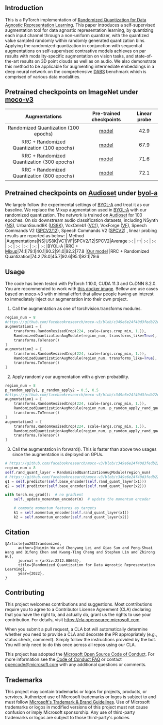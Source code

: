 ## Introduction
This is a PyTorch implementation of [Randomized Quantization for Data Agnostic Representation Learning](https://arxiv.org/abs/2212.08663).
This paper introduces a self-supervised augmentation tool for data agnostic representation learning, by quantizing each input channel through a non-uniform quantizer, with the quantized value
sampled randomly within randomly generated quantization bins.
Applying the randomized quantization in conjunction with sequential augmentations on self-supervised contrastive models achieves on par results with 
modality-specific augmentation on vision tasks, and state-of-the-art results on 3D point clouds as well as on audio.
We also demonstrate this method to be applicable for augmenting intermediate embeddings in a deep neural network on the comprehensive [DABS](https://arxiv.org/abs/2111.12062) benchmark which is
comprised of various data modalities.

## Pretrained checkpoints on ImageNet under [moco-v3](https://arxiv.org/abs/2104.02057)

| Augmentations |Pre-trained checkpoints|Linear probe
 :-: | :-:| :-:
|Randomized Quantization (100 epochs) |[model](https://frontiers.blob.core.windows.net/pretraining/projects/whm_ckpt/random_quantize/randomized_quantization_100ep.pth.tar) |42.9
|RRC + Randomized Quantization (100 epochs)  |[model](https://frontiers.blob.core.windows.net/pretraining/projects/whm_ckpt/random_quantize/rrc_randomized_quantization_100ep.pth.tar) |67.9
|RRC + Randomized Quantization (300 epochs)  |[model](https://frontiers.blob.core.windows.net/pretraining/projects/whm_ckpt/random_quantize/rrc_randomized_quantization_300ep.pth.tar) |71.6
|RRC + Randomized Quantization (800 epochs)  |[model](https://frontiers.blob.core.windows.net/pretraining/projects/whm_ckpt/random_quantize/rrc_randomized_quantization_800ep.pth.tar) |72.1

## Pretrained checkpoints on [Audioset](https://ieeexplore.ieee.org/document/7952261) under [byol-a](https://arxiv.org/abs/2103.06695)
We largely follow the experimental settings of [BYOL-A](https://arxiv.org/abs/2103.06695) and treat it as our baseline. We replace the Mixup augmentation used in [BYOL-A](https://arxiv.org/abs/2103.06695) with our randomized quantization. The network is trained on [Audioset](https://ieeexplore.ieee.org/document/7952261) for 100 epoches. On six downstream audio classification datasets, including NSynth ([NS](https://arxiv.org/abs/1704.01279)), UrbanSound8K ([US8K](https://dl.acm.org/doi/abs/10.1145/2647868.2655045)), VoxCeleb1 ([VC1](https://arxiv.org/abs/1706.08612)), VoxForge ([VF](Voxforge.org)), Speech Commands V2 ([SPCV2/12](https://arxiv.org/abs/1804.03209)), Speech Commands V2 ([SPCV2](https://arxiv.org/abs/1804.03209)) , linear probing results are reported as below:
| Method |Augmentations|NS|US8K|VC1|VF|SPCV2/12|SPCV2|Average
 :-: | :-:| :-: | :-: | :-: | :-: | :-: | :-: | :-:
|BYOL-A |RRC + [Mixup](https://arxiv.org/abs/1710.09412)|74.1|79.1|40.1|90.2|91.0|92.2|77.8
|[Our model](https://frontiers.blob.core.windows.net/pretraining/projects/whm_ckpt/random_quantize/randomized_quantization_audio.pth) |RRC + Randomized Quantization|74.2|78.0|45.7|92.6|95.1|92.1|79.6


## Usage
The code has been tested with PyTorch 1.10.0, CUDA 11.3 and CuDNN 8.2.0. 
You are recommended to work with [this docker image](https://hub.docker.com/layers/wuzhiron/pytorch/pytorch1.10.0-cuda11.3-cudnn8-singularity/images/sha256-3e0feccdb9a72cc93e520c35dcf08b928ca379234e4ed7fe7376f7eb53d1dd7a?context=explore).
Bellow are use cases based on [moco-v3](https://github.com/facebookresearch/moco-v3) with minimal effort that allow people having an interest to immediately inject our augmentation into their own project.

1. Call the augmentation as one of torchvision.transforms modules. 
```python
region_num = 8
#https://github.com/facebookresearch/moco-v3/blob/c349e6e24f40d3fedb22d973f92defa4cedf37a7/main_moco.py#L262-L285
augmentation1 = [
    transforms.RandomResizedCrop(224, scale=(args.crop_min, 1.)),
    RandomizedQuantizationAugModule(region_num, transforms_like=True),
    transforms.ToTensor()
]
augmentation2 = [
    transforms.RandomResizedCrop(224, scale=(args.crop_min, 1.)),
    RandomizedQuantizationAugModule(region_num, transforms_like=True),
    transforms.ToTensor()
]
```
2. Apply randomly our augmentation with a given probability.
```python
region_num = 8
p_random_apply1, p_random_apply2 = 0.5, 0.5
#https://github.com/facebookresearch/moco-v3/blob/c349e6e24f40d3fedb22d973f92defa4cedf37a7/main_moco.py#L262
augmentation1 = [
    transforms.RandomResizedCrop(224, scale=(args.crop_min, 1.)),
    RandomizedQuantizationAugModule(region_num, p_random_apply_rand_quant=p_random_apply1),
    transforms.ToTensor()
]
augmentation2 = [
    transforms.RandomResizedCrop(224, scale=(args.crop_min, 1.)),
    RandomizedQuantizationAugModule(region_num, p_random_apply_rand_quant=p_random_apply2),
    transforms.ToTensor()
]
```
3. Call the augmentation in forward(). This is faster than above two usages since the augmentation is deployed on GPUs.
```python
# https://github.com/facebookresearch/moco-v3/blob/c349e6e24f40d3fedb22d973f92defa4cedf37a7/moco/builder.py#L35
region_num = 8
self.rand_quant_layer = RandomizedQuantizationAugModule(region_num)
# https://github.com/facebookresearch/moco-v3/blob/c349e6e24f40d3fedb22d973f92defa4cedf37a7/moco/builder.py#L86-L94
q1 = self.predictor(self.base_encoder(self.rand_quant_layer(x1)))
q2 = self.predictor(self.base_encoder(self.rand_quant_layer(x2)))

with torch.no_grad():  # no gradient
    self._update_momentum_encoder(m)  # update the momentum encoder

    # compute momentum features as targets
    k1 = self.momentum_encoder(self.rand_quant_layer(x1))
    k2 = self.momentum_encoder(self.rand_quant_layer(x2))
```

## Citation
```
@Article{wu2022randomized,
      author={Huimin Wu and Chenyang Lei and Xiao Sun and Peng-Shuai Wang and Qifeng Chen and Kwang-Ting Cheng and Stephen Lin and Zhirong Wu},
      journal = {arXiv:2212.08663},
      title={Randomized Quantization for Data Agnostic Representation Learning}, 
      year={2022},
}

```
## Contributing

This project welcomes contributions and suggestions.  Most contributions require you to agree to a
Contributor License Agreement (CLA) declaring that you have the right to, and actually do, grant us
the rights to use your contribution. For details, visit https://cla.opensource.microsoft.com.

When you submit a pull request, a CLA bot will automatically determine whether you need to provide
a CLA and decorate the PR appropriately (e.g., status check, comment). Simply follow the instructions
provided by the bot. You will only need to do this once across all repos using our CLA.

This project has adopted the [Microsoft Open Source Code of Conduct](https://opensource.microsoft.com/codeofconduct/).
For more information see the [Code of Conduct FAQ](https://opensource.microsoft.com/codeofconduct/faq/) or
contact [opencode@microsoft.com](mailto:opencode@microsoft.com) with any additional questions or comments.

## Trademarks

This project may contain trademarks or logos for projects, products, or services. Authorized use of Microsoft 
trademarks or logos is subject to and must follow 
[Microsoft's Trademark & Brand Guidelines](https://www.microsoft.com/en-us/legal/intellectualproperty/trademarks/usage/general).
Use of Microsoft trademarks or logos in modified versions of this project must not cause confusion or imply Microsoft sponsorship.
Any use of third-party trademarks or logos are subject to those third-party's policies.

